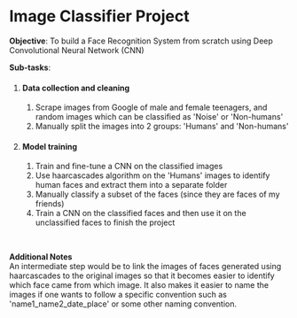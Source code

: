 <h1>Image Classifier Project</h1>

<strong>Objective</strong>: To build a Face Recognition System from scratch using Deep Convolutional Neural Network (CNN)

<strong>Sub-tasks</strong>:
<ol>
<li><h4>Data collection and cleaning</h4></li>
  <ol>
<li>Scrape images from Google of male and female teenagers, and random images which can be classified as 'Noise' or 'Non-humans'</li>
<li>Manually split the images into 2 groups: 'Humans' and 'Non-humans'</li>
  </ol>
<li><h4>Model training</h4></li>
  <ol>
<li>Train and fine-tune a CNN on the classified images</li>
<li>Use haarcascades algorithm on the 'Humans' images to identify human faces and extract them into a separate folder</li>
<li>Manually classify a subset of the faces (since they are faces of my friends)
</li>
<li>Train a CNN on the classified faces and then use it on the unclassified faces to finish the project</li>
</ol>
</ol>
</br>

<strong>Additional Notes</strong>\
An intermediate step would be to link the images of faces generated using haarcascades to the original images so that it becomes easier to identify which face came from which image. It also makes it easier to name the images if one wants to follow a specific convention such as 'name1_name2_date_place' or some other naming convention.
